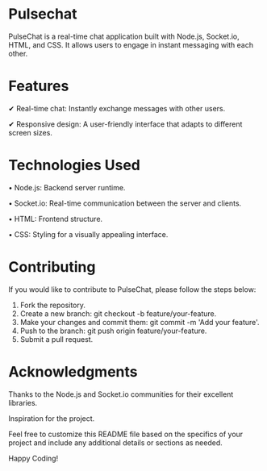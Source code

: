 # Pulsechat

PulseChat is a real-time chat application built with Node.js, Socket.io, HTML, and CSS. It allows users to engage in instant messaging with each other.


# Features

✔ Real-time chat: Instantly exchange messages with other users.

✔ Responsive design: A user-friendly interface that adapts to different screen sizes.


# Technologies Used

• Node.js: Backend server runtime.

• Socket.io: Real-time communication between the server and clients.

• HTML: Frontend structure.

• CSS: Styling for a visually appealing interface.


# Contributing

If you would like to contribute to PulseChat, please follow the steps below:

1. Fork the repository.
2. Create a new branch: git checkout -b feature/your-feature.
3. Make your changes and commit them: git commit -m 'Add your feature'.
4. Push to the branch: git push origin feature/your-feature.
5. Submit a pull request.


# Acknowledgments

Thanks to the Node.js and Socket.io communities for their excellent libraries.

Inspiration for the project.

Feel free to customize this README file based on the specifics of your project and include any additional details or sections as needed.

Happy Coding!


